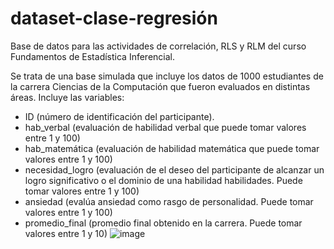 # dataset-clase-regresión

Base de datos para las actividades de correlación, RLS y RLM del curso Fundamentos de Estadística Inferencial.

Se trata de una base simulada que incluye los datos de 1000 estudiantes de la carrera Ciencias de la Computación que fueron evaluados en distintas áreas. Incluye las variables:
- ID (número de identificación del participante).
- hab_verbal (evaluación de habilidad verbal que puede tomar valores entre 1 y 100)
- hab_matemática (evaluación de habilidad matemática que puede tomar valores entre 1 y 100)
- necesidad_logro (evaluación de el deseo del participante de alcanzar un logro significativo o el dominio de una habilidad habilidades. Puede tomar valores entre 1 y 100)
- ansiedad (evalúa ansiedad como rasgo de personalidad. Puede tomar valores entre 1 y 100)
- promedio_final (promedio final obtenido en la carrera. Puede tomar valores entre 1 y 10) 
![image](https://user-images.githubusercontent.com/32418102/129555194-9a324b62-b245-47e5-b22d-dbf789143b62.png)

